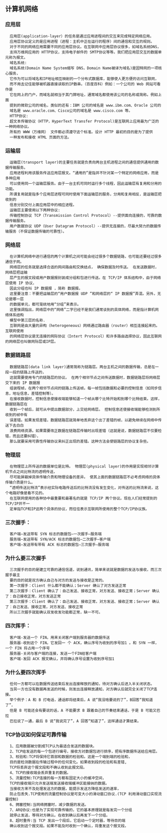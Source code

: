 ## 计算机网络
  ### 应用层
      应用层(application-layer）的任务是通过应用进程间的交互来完成特定网络应用。
      应用层协议定义的是应用进程（进程：主机中正在运行的程序）间的通信和交互的规则。
      对于不同的网络应用需要不同的应用层协议。在互联网中应用层协议很多，如域名系统DNS，
      支持万维网应用的 HTTP协议，支持电子邮件的 SMTP协议等等。我们把应用层交互的数据单元称为报文。
      域名系统:
      域名系统(Domain Name System缩写 DNS，Domain Name被译为域名)是因特网的一项核心服务，
      它作为可以将域名和IP地址相互映射的一个分布式数据库，能够使人更方便的访问互联网，
      而不用去记住能够被机器直接读取的IP数串。（百度百科）例如：一个公司的 Web 网站可看作是
      它在网上的门户，而域名就相当于其门牌地址，通常域名都使用该公司的名称或简称。例如上面
      提到的微软公司的域名，类似的还有：IBM 公司的域名是 www.ibm.com、Oracle 公司的
      域名是 www.oracle.com、Cisco公司的域名是 www.cisco.com 等。
      HTTP协议:
      超文本传输协议（HTTP，HyperText Transfer Protocol)是互联网上应用最为广泛的一种网络协议。
      所有的 WWW（万维网） 文件都必须遵守这个标准。设计 HTTP 最初的目的是为了提供
      一种发布和接收 HTML 页面的方法。
  ### 运输层 
      运输层(transport layer)的主要任务就是负责向两台主机进程之间的通信提供通用的数据传输服务。
      应用进程利用该服务传送应用层报文。“通用的”是指并不针对某一个特定的网络应用，而是多种应用
      可以使用同一个运输层服务。由于一台主机可同时运行多个线程，因此运输层有复用和分用的功能。
      所谓复用就是指多个应用层进程可同时使用下面运输层的服务，分用和复用相反，是运输层把收到的
      信息分别交付上面应用层中的相应进程。
      运输层主要使用以下两种协议:
      传输控制协议 TCP（Transmission Control Protocol）--提供面向连接的，可靠的数据传输服务。
      用户数据协议 UDP（User Datagram Protocol）--提供无连接的，尽最大努力的数据传输服务（不保证数据传输的可靠性）。
  ### 网络层
      在计算机网络中进行通信的两个计算机之间可能会经过很多个数据链路，也可能还要经过很多通信子网。
      网络层的任务就是选择合适的网间路由和交换结点， 确保数据及时传送。 在发送数据时，网络层把运输
      层产生的报文段或用户数据报封装成分组和包进行传送。在 TCP/IP 体系结构中，由于网络层使用 IP 协议，
      因此分组也叫 IP 数据报 ，简称 数据报。
      这里要注意：不要把运输层的“用户数据报 UDP ”和网络层的“ IP 数据报”弄混。另外，无论是哪一层
      的数据单元，都可笼统地用“分组”来表示。
      这里强调指出，网络层中的“网络”二字已经不是我们通常谈到的具体网络，而是指计算机网络体系结构
      模型中第三层的名称.
      互联网是由大量的异构（heterogeneous）网络通过路由器（router）相互连接起来的。互联网使用
      的网络层协议是无连接的网际协议（Intert Protocol）和许多路由选择协议，因此互联网的网络层也叫做网际层或IP层。
  ### 数据链路层
      数据链路层(data link layer)通常简称为链路层。两台主机之间的数据传输，总是在一段一段的链路上传送的，
      这就需要使用专门的链路层的协议。 在两个相邻节点之间传送数据时，数据链路层将网络层交下来的 IP 数据报
      组装程帧，在两个相邻节点间的链路上传送帧。每一帧包括数据和必要的控制信息（如同步信息，地址信息，差错控制等）。
      在接收数据时，控制信息使接收端能够知道一个帧从哪个比特开始和到哪个比特结束。这样，数据链路层在
      收到一个帧后，就可从中提出数据部分，上交给网络层。 控制信息还使接收端能够检测到所收到的帧中有
      误差错。如果发现差错，数据链路层就简单地丢弃这个出了差错的帧，以避免继续在网络中传送下去白白
      浪费网络资源。如果需要改正数据在链路层传输时出现差错（这就是说，数据链路层不仅要检错，而且还要纠错），
      那么就要采用可靠性传输协议来纠正出现的差错。这种方法会使链路层的协议复杂些。
  ### 物理层
      在物理层上所传送的数据单位是比特。 物理层(physical layer)的作用是实现相邻计算机节点之间比特流的透明传送，
      尽可能屏蔽掉具体传输介质和物理设备的差异。 使其上面的数据链路层不必考虑网络的具体传输介质是什么。
      “透明传送比特流”表示经实际电路传送后的比特流没有发生变化，对传送的比特流来说，这个电路好像是看不见的。
      在互联网使用的各种协中最重要和最著名的就是 TCP/IP 两个协议。现在人们经常提到的TCP/IP并不一
      定单指TCP和IP这两个具体的协议，而往往表示互联网所使用的整个TCP/IP协议族。

  ### 三次握手：
      客户端–发送带有 SYN 标志的数据包–一次握手–服务端
      服务端–发送带有 SYN/ACK 标志的数据包–二次握手–客户端
      客户端–发送带有带有 ACK 标志的数据包–三次握手–服务端

  ### 为什么要三次握手
      三次握手的目的是建立可靠的通信信道，说到通讯，简单来说就是数据的发送与接收，而三次握手最主
      要的目的就是双方确认自己与对方的发送与接收是正常的。
      第一次握手：Client 什么都不能确认；Server 确认了对方发送正常
      第二次握手：Client 确认了：自己发送、接收正常，对方发送、接收正常；Server 确认了：自己接收正常，对方发送正常
      第三次握手：Client 确认了：自己发送、接收正常，对方发送、接收正常；Server 确认了：自己发送、接收正常，对方发送、接收正常
      所以三次握手就能确认双发收发功能都正常，缺一不可。

  ### 四次挥手：
      客户端-发送一个 FIN，用来关闭客户端到服务器的数据传送
      服务器-收到这个 FIN，它发回一 个 ACK，确认序号为收到的序号加1 。和 SYN 一样，一个 FIN 将占用一个序号
      服务器-关闭与客户端的连接，发送一个FIN给客户端
      客户端-发回 ACK 报文确认，并将确认序号设置为收到序号加1

  ### 为什么要四次挥手
      任何一方都可以在数据传送结束后发出连接释放的通知，待对方确认后进入半关闭状态。
      当另一方也没有数据再发送的时候，则发出连接释放通知，对方确认后就完全关闭了TCP连接。
      举个例子：A 和 B 打电话，通话即将结束后，A 说“我没啥要说的了”，B回答“我知道了”，
      但是 B 可能还会有要说的话，A 不能要求 B 跟着自己的节奏结束通话，于是 B 可能又巴拉
      巴拉说了一通，最后 B 说“我说完了”，A 回答“知道了”，这样通话才算结束。
      
  ### TCP协议如何保证可靠传输
      1、应用数据被分割成TCP认为最适合发送的数据块。
      2、TCP给发送的每一个包进行编号，接收方对数据包进行排序，把有序数据传送给应用层。
      3、校验和:TCP将保持它首部和数据的检验和。这是一个端到端的检验和，
      目的是检测数据在传输过程中的任何变化。如果收到段的检验和有差错,
      TCP将丢弃这个报文段和不确认收到此报文段。
      4、TCP的接收端会丢弃重复的数据。
      5、流量控制:TCP连接的每一方都有固定大小的缓冲空间，
      TCP的接收端只允许发送端发送接收端缓冲区能接纳的数据。
      当接收方来不及处理发送方的数据，能提示发送方降低发送的速率，
      防止包丢失.TCP使用的流量控制协议是可变大小的滑动窗口协议.(TCP 利用滑动窗口实现流量控制)
      6、拥塞控制:当网络拥塞时，减少数据的发送。
      7、ARQ协议:也是为了实现可靠传输的，它的基本原理就是每发完一个分组
      就停止发送，等待对方确认。在收到确认后再发下一个分组。
      8、超时重传:当 TCP 发出一个段后，它启动一个定时器，等待目的端
      确认收到这个报文段。如果不能及时收到一个确认，将重发这个报文段。
